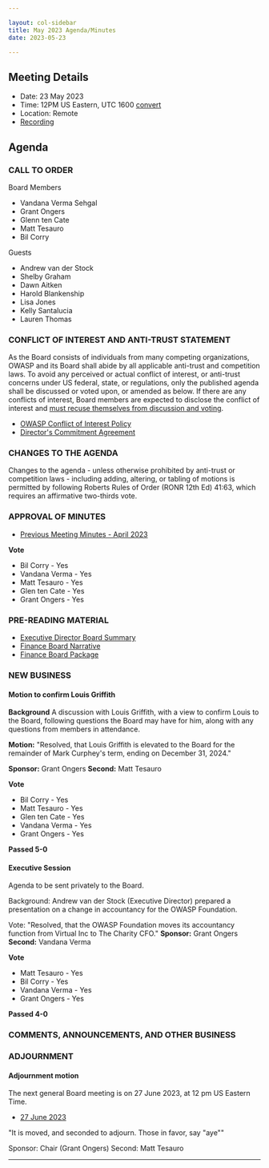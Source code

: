 ```yaml
---

layout: col-sidebar
title: May 2023 Agenda/Minutes
date: 2023-05-23

---
```


## Meeting Details

- Date: 23 May 2023
- Time: 12PM US Eastern, UTC 1600 [convert](https://www.timeanddate.com/worldclock/meetingdetails.html?year=2023&month=05&day=23&hour=16&min=0&sec=0&p1=398&p2=16&p3=110&p4=197&p5=217&p6=136&p7=179&p8=438)
- Location: Remote
- [Recording](https://youtu.be/qRjMejqJ4Ds)

## Agenda

### CALL TO ORDER

Board Members
- Vandana Verma Sehgal
- Grant Ongers
- Glenn ten Cate
- Matt Tesauro
- Bil Corry

Guests
- Andrew van der Stock
- Shelby Graham
- Dawn Aitken
- Harold Blankenship
- Lisa Jones
- Kelly Santalucia
- Lauren Thomas

### CONFLICT OF INTEREST AND ANTI-TRUST STATEMENT

As the Board consists of individuals from many competing organizations, OWASP and its Board shall abide by all applicable anti-trust and competition laws. To avoid any perceived or actual conflict of interest, or anti-trust concerns under US federal, state, or regulations, only the published agenda shall be discussed or voted upon, or amended as below. If there are any conflicts of interest, Board members are expected to disclose the conflict of interest and [must recuse themselves from discussion and voting](https://owasp.org/www-policy/legal/bylaws#section-702-disclosure-required).

- [OWASP Conflict of Interest Policy](https://owasp.org/www-policy/operational/conflict-of-interest)
- [Director's Commitment Agreement](https://owasp.org/www-policy/legal/directors-committment-agreement)

### CHANGES TO THE AGENDA

Changes to the agenda - unless otherwise prohibited by anti-trust or competition laws - including adding, altering, or tabling of motions is permitted by following Roberts Rules of Order (RONR 12th Ed) 41:63, which requires an affirmative two-thirds vote.

### APPROVAL OF MINUTES

- [Previous Meeting Minutes - April 2023](/www-board/meetings-historical/202304)

**Vote**
- Bil Corry - Yes
- Vandana Verma - Yes
- Matt Tesauro - Yes
- Glen ten Cate - Yes
- Grant Ongers - Yes

### PRE-READING MATERIAL

- [Executive Director Board Summary](https://docs.google.com/presentation/d/1PW5cESSMQh5ulwmgY9aZxv0NWc9l2qYYsHA_xgB3r2Y/edit?usp=sharing)
- [Finance Board Narrative](/www-board/attachments/202304-finance-narrative.docx)
- [Finance Board Package](/www-board/attachments/202304-finance-package.xlsx)

### NEW BUSINESS

#### Motion to confirm Louis Griffith

**Background** A discussion with Louis Griffith, with a view to confirm Louis to the Board, following questions the Board may have for him, along with any questions from members in attendance.

**Motion:** "Resolved, that Louis Griffith is elevated to the Board for the remainder of Mark Curphey's term, ending on December 31, 2024."

**Sponsor:** Grant Ongers
**Second:** Matt Tesauro

**Vote**
- Bil Corry - Yes
- Matt Tesauro - Yes
- Glen ten Cate - Yes
- Vandana Verma - Yes
- Grant Ongers - Yes

**Passed 5-0**

#### Executive Session

Agenda to be sent privately to the Board.

Background: Andrew van der Stock (Executive Director) prepared a presentation on a change in accountancy for the OWASP Foundation.

Vote: "Resolved, that the OWASP Foundation moves its accountancy function from Virtual Inc to The Charity CFO."
**Sponsor:** Grant Ongers
**Second:** Vandana Verma

**Vote**
- Matt Tesauro - Yes
- Bil Corry - Yes
- Vandana Verma - Yes
- Grant Ongers - Yes

**Passed 4-0**

### COMMENTS, ANNOUNCEMENTS, AND OTHER BUSINESS

### ADJOURNMENT

#### Adjournment motion

The next general Board meeting is on 27 June 2023, at 12 pm US Eastern Time.

- [27 June 2023](https://owasp.org/www-board/meetings/202306.html)

"It is moved, and seconded to adjourn. Those in favor, say "aye""

Sponsor: Chair (Grant Ongers)
Second: Matt Tesauro

***
